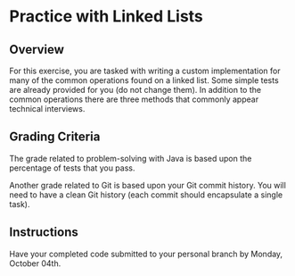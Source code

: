# Practice with Linked Lists

## Overview
For this exercise, you are tasked with writing a custom implementation
for many of the common operations found on a linked list. Some simple 
tests are already provided for you (do not change them). In addition 
to the common operations there are three methods that commonly appear 
technical interviews.

## Grading Criteria
The grade related to problem-solving with Java is based upon the 
percentage of tests that you pass.

Another grade related to Git is based upon your Git commit history.
You will need to have a clean Git history (each commit should encapsulate
a single task).


## Instructions
Have your completed code submitted to your personal branch by Monday, October 04th.